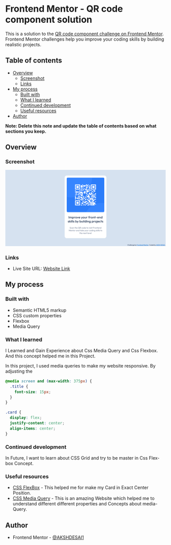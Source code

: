 # Frontend Mentor - QR code component solution

This is a solution to the [QR code component challenge on Frontend Mentor](https://www.frontendmentor.io/challenges/qr-code-component-iux_sIO_H). Frontend Mentor challenges help you improve your coding skills by building realistic projects.

## Table of contents

- [Overview](#overview)
  - [Screenshot](#screenshot)
  - [Links](#links)
- [My process](#my-process)
  - [Built with](#built-with)
  - [What I learned](#what-i-learned)
  - [Continued development](#continued-development)
  - [Useful resources](#useful-resources)
- [Author](#author)

**Note: Delete this note and update the table of contents based on what sections you keep.**

## Overview

### Screenshot

![My Output Design](/design/my-design.png)

### Links

- Live Site URL: [Website Link](https://akshdesai1.github.io/QR-code-component-Frontend-Challenge/)

## My process

### Built with

- Semantic HTML5 markup
- CSS custom properties
- Flexbox
- Media Query

### What I learned

I Learned and Gain Experience about Css Media Query and Css Flexbox. And this concept helped me in this Project.

In this project, I used media queries to make my website responsive. By adjusting the
```css
@media screen and (max-width: 375px) {
  .title {
    font-size: 15px;
  }
}
```

```css
.card {
  display: flex;
  justify-content: center;
  align-items: center;
}
```

### Continued development

In Future, I want to learn about CSS Grid and try to be master in Css Flex-box Concept. 

### Useful resources

- [CSS FlexBox](https://www.w3schools.com/css/css3_flexbox.asp) - This helped me for make my Card in Exact Center Position.
- [CSS Media Query](https://developer.mozilla.org/en-US/docs/Web/CSS/CSS_media_queries/Using_media_queries) - This is an amazing Website which helped me to understand different different properties and Concepts about media-Query. 


## Author
- Frontend Mentor - [@AKSHDESAI1](https://www.frontendmentor.io/profile/AKSHDESAI1)
